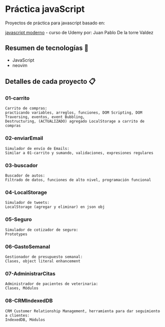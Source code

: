 # Práctica javaScript
Proyectos de práctica para javascript basado en:

[javascript moderno](https://www.udemy.com/course/javascript-moderno-guia-definitiva-construye-10-proyectos) - curso de Udemy por: Juan Pablo De la torre Valdez

## Resumen de tecnologías 📌
* JavaScript
* neovim

## Detalles de cada proyecto 📋

### 01-carrito
```
Carrito de compras: 
practicando variables, arreglos, funciones, DOM Scripting, DOM Traversing, eventos, event Bubbling,
Destructuring, (ACTUALIZADO) agregado LocalStorage a carrito de compras
```
### 02-enviarEmail
```
Simulador de envío de Emails:
Similar a 01-carrito y sumando, validaciones, expresiones regulares
```
### 03-buscador
```
Buscador de autos:
Filtrado de datos, funciones de alto nivel, programación funcional

```
### 04-LocalStorage
```
Simulador de tweets:
LocalStorage (agregar y eliminar) en json obj

```
### 05-Seguro
```
Simulador de cotizador de seguro:
Prototypes

```
### 06-GastoSemanal
```
Gestionador de presupuesto semanal:
Clases, object literal enhancement

```
### 07-AdministrarCitas
```
Administrador de pacientes de veterinaria:
Clases, Módulos 

```
### 08-CRMIndexedDB
```
CRM Customer Relationship Management, herramienta para dar seguimiento a clientes:
IndexedDB, Módulos

```
